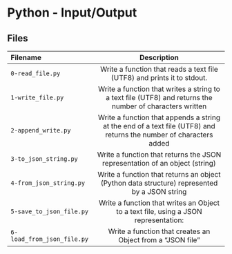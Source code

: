 # Python - Input/Output
## Files
| Filename | Description |
| :-------------- | :-----------: |
| `0-read_file.py` | Write a function that reads a text file (UTF8) and prints it to stdout. |
| `1-write_file.py` | Write a function that writes a string to a text file (UTF8) and returns the number of characters written |
| `2-append_write.py` | Write a function that appends a string at the end of a text file (UTF8) and returns the number of characters added |
| `3-to_json_string.py` | Write a function that returns the JSON representation of an object (string) |
| `4-from_json_string.py` | Write a function that returns an object (Python data structure) represented by a JSON string |
| `5-save_to_json_file.py` | Write a function that writes an Object to a text file, using a JSON representation: |
| `6-load_from_json_file.py` | Write a function that creates an Object from a “JSON file” |